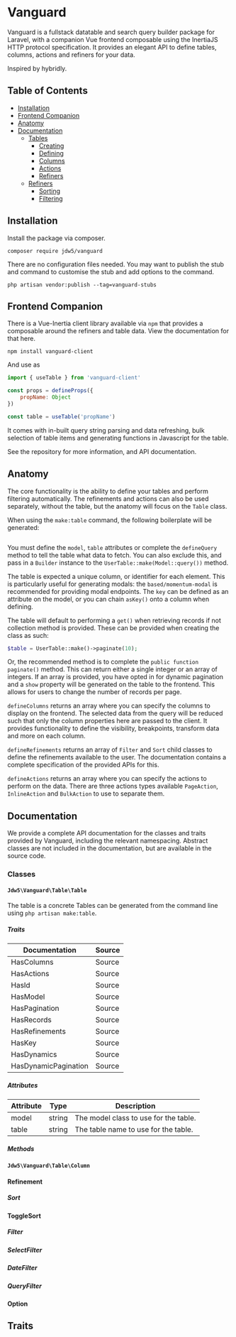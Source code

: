 # Vanguard
Vanguard is a fullstack datatable and search query builder package for Laravel, with a companion Vue frontend composable using the InertiaJS HTTP protocol specification. It provides an elegant API to define tables, columns, actions and refiners for your data.

Inspired by hybridly.

## Table of Contents
- [Installation](#installation)
- [Frontend Companion](#frontend-companion)
- [Anatomy](#anatomy)
- [Documentation](#documentation)
    - [Tables](#tables)
        - [Creating](#creating)
        - [Defining](#defining)
        - [Columns](#columns)
        - [Actions](#actions)
        - [Refiners](#refiners)
    - [Refiners](#refiners)
        - [Sorting](#sorting)
        - [Filtering](#filtering)

## Installation
Install the package via composer.

```console
composer require jdw5/vanguard
```

There are no configuration files needed. You may want to publish the stub and command to customise the stub and add options to the command.
    
```console
php artisan vendor:publish --tag=vanguard-stubs
```

## Frontend Companion
There is a Vue-Inertia client library available via `npm` that provides a composable around the refiners and table data. View the documentation for that here.

```console
npm install vanguard-client
```

And use as 
```javascript
import { useTable } from 'vanguard-client'

const props = defineProps({
    propName: Object
})

const table = useTable('propName')
```

It comes with in-built query string parsing and data refreshing, bulk selection of table items and generating functions in Javascript for the table.

See the repository for more information, and API documentation.

## Anatomy
The core functionality is the ability to define your tables and perform filtering automatically. The refinements and actions can also be used separately, without the table, but the anatomy will focus on the `Table` class.

When using the `make:table` command, the following boilerplate will be generated:
```php

```

You must define the `model`, `table`  attributes or complete the `defineQuery` method to tell the table what data to fetch. You can also exclude this, and pass in a `Builder` instance to the `UserTable::make(Model::query())` method.

The table is expected a unique column, or identifier for each element. This is particularly useful for generating modals: the `based/momentum-modal` is recommended for providing modal endpoints. The `key` can be defined as an attribute on the model, or you can chain `asKey()` onto a column when defining.

The table will default to performing a `get()` when retrieving records if not collection method is provided. These can be provided when creating the class as such:
```php
$table = UserTable::make()->paginate(10);
```

Or, the recommended method is to complete the `public function paginate()` method. This can return either a single integer or an array of integers. If an array is provided, you have opted in for dynamic pagination and a `show` property will be generated on the table to the frontend. This allows for users to change the number of records per page.

`defineColumns` returns an array where you can specify the columns to display on the frontend. The selected data from the query will be reduced such that only the column properties here are passed to the client. It provides functionality to define the visibility, breakpoints, transform data and more on each column.

`defineRefinements` returns an array of `Filter` and `Sort` child classes to define the refinements available to the user. The documentation contains a complete specification of the provided APIs for this.

`defineActions` returns an array where you can specify the actions to perform on the data. There are three actions types available `PageAction`, `InlineAction` and `BulkAction` to use to separate them.

## Documentation
We provide a complete API documentation for the classes and traits provided by Vanguard, including the relevant namespacing. Abstract classes are not included in the documentation, but are available in the source code.
### Classes
#### `Jdw5\Vanguard\Table\Table`
The table is a concrete Tables can be generated from the command line using `php artisan make:table`.
##### Traits
| Documentation | Source |
|-----------------|-----------------|
| HasColumns | Source |
| HasActions | Source |
| HasId | Source |
| HasModel | Source |
| HasPagination | Source |
| HasRecords | Source |
| HasRefinements | Source |
| HasKey | Source |
| HasDynamics | Source |
| HasDynamicPagination | Source |

##### Attributes
| Attribute | Type | Description |
|-----------------|-----------------|-----------------|
| model | string | The model class to use for the table. |
| table | string | The table name to use for the table. |


##### Methods
#### `Jdw5\Vanguard\Table\Column`

#### Refinement
##### Sort

#### ToggleSort

##### Filter

##### SelectFilter

##### DateFilter


##### QueryFilter

#### Option

## Traits